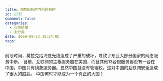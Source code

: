 ```yaml
---
title: 由MSN断网门所想到的
id: 1735
comment: false
categories:
  - 心情琐事
  - 未分类
date: 2009-09-23 19:24:00
tags:
---
```


前段时间，莫拉克给海底光缆造成了严重的破坏，导致了东亚大部分国家的网络服务中断。
目前，互联网的主根服务器在美国，而且其他13台根服务器没有一台在中国，中国只有镜象服务器。显然中国就没有管理权。这对中国的互联网安全造成了很大的威胁。
中国何时才能成为一个真正的大国！